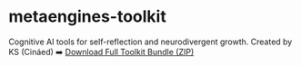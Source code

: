 # metaengines-toolkit
Cognitive AI tools for self-reflection and neurodivergent growth. Created by KS (Cináed)
➡️ [Download Full Toolkit Bundle (ZIP)](https://github.com/Metaengines/metaengines-toolkit/archive/refs/heads/main.zip)
